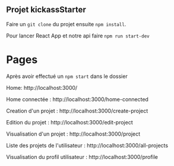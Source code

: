## Projet kickassStarter

Faire un `git clone` du projet ensuite `npm install`.

Pour lancer React App et notre api faire `npm run start-dev`

# Pages

Après avoir effectué un `npm start` dans le dossier

Home:
http://localhost:3000/

Home connectée :
http://localhost:3000/home-connected

Creation d'un projet :
http://localhost:3000/create-project

Edition du projet :
http://localhost:3000/edit-project

Visualisation d'un projet :
http://localhost:3000/project

Liste des projets de l'utilisateur :
http://localhost:3000/all-projects

Visualisation du profil utilisateur :
http://localhost:3000/profile
